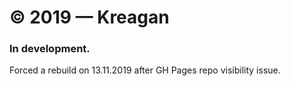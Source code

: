 # © 2019 — Kreagan 

### In development.

Forced a rebuild on 13.11.2019 after GH Pages repo visibility issue.
